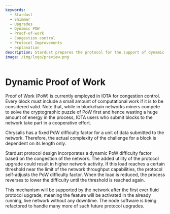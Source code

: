 ```yaml
---
keywords:
  - Stardust
  - Shimmer
  - Upgrades
  - Dynamic POW
  - Proof-of-work
  - Congestion control
  - Protocol Improvements
  - explanation
description: Stardust prepares the protocol for the support of dynamic proof-of-work.
image: /img/logo/preview.png
---
```


# Dynamic Proof of Work

Proof of Work (PoW) is currently employed in IOTA for congestion control. Every block must include a small amount of
computational work if it is to be considered valid. Note that, while in blockchain networks miners compete to solve the
cryptographic puzzle of PoW first and hence wasting a huge amount of energy in the process, IOTA users who submit
blocks to the network take part in a cooperative effort.

Chrysalis has a fixed PoW difficulty factor for a unit of data submitted to the network. Therefore, the actual
complexity of the challenge for a block is dependent on its length only.

Stardust protocol design incorporates a dynamic PoW difficulty factor based on the congestion of the network. The added
utility of the protocol upgrade could result in higher network activity. If this load reaches a certain threshold near
the limit of the network throughput capabilities, the protocol self-adjusts the PoW difficulty factor.
When the load is reduced, the process reverses to lower the difficulty until the threshold is reached again.

This mechanism will be supported by the network after the first ever fluid protocol upgrade, meaning the feature will
be activated in the already running, live network without any downtime. The node software is being refactored to
handle many more of such future protocol upgrades.
